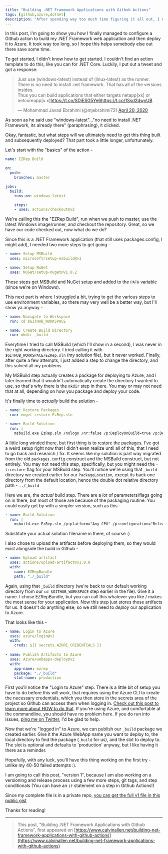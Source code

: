 ```yaml
---
title: "Building .NET Framework Applications with Github Actions"
tags: [github,azure,dotnet]
description: "After spending way too much time figuring it all out, I now have a Github Action that can build my .NET Framework web application - and deploy it to Azure!"
---
```


In this post, I'm going to show you how I finally managed to configure a Github action to build my .NET Framework web application and then deploy it to Azure.  It took way too long, so I hope this helps somebody else out there save some time.

<!--more-->

To get started, I didn't know how to get started.  I couldn't find an action template to do this, like you can for .NET Core.  Luckily, I put out a tweet and got a response:

<blockquote class="twitter-tweet" data-partner="tweetdeck"><p lang="en" dir="ltr">Just use (windows-latest) instead of (linux-latest) as the runner.<br>There is no need to install .net framework. That has all of the versions insides.<br>Thus you can build applications that either targets netapp[xx] or netcoreapp[x.x]<a href="https://t.co/SDiESG5Ye6">https://t.co/SDiESG5Ye6</a><a href="https://t.co/1Ssd2dwyUB">https://t.co/1Ssd2dwyUB</a></p>&mdash; Mohammad Javad Ebrahimi (@mjebrahimi72) <a href="https://twitter.com/mjebrahimi72/status/1252216773811875842?ref_src=twsrc%5Etfw">April 20, 2020</a></blockquote>
<script async src="https://platform.twitter.com/widgets.js" charset="utf-8"></script>

As soon as he said use "windows-latest"..."no need to install .NET Framework, its already there" (paraphrasing), it clicked.

Okay, fantastic, but what steps will we ultimately need to get this thing built and subsequently deployed?  That part took a little longer, unfortunately.

Let's start with the "basics" of the action -

```yaml
name: EZRep Build

on:
  push:
    branches: master

jobs:
  build:
    runs-on: windows-latest

    steps:
    - uses: actions/checkout@v2
```

We're calling this the "EZRep Build", run when we push to master, use the latest Windows image/runner, and checkout the repository.  Great, so we have our code checked out, now what do we do?

Since this is a .NET Framework application (that still uses packages.config, I might add), I needed two more steps to get going -

```yaml
- name: Setup MSBuild
  uses: microsoft/setup-msbuild@v1

- name: Setup NuGet
  uses: NuGet/setup-nuget@v1.0.2
```

These steps get MSBuild and NuGet setup and added to the `PATH` variable (since we're on Windows).

This next part is where I struggled a bit, trying to get the various steps to use environment variables, so there may very well be a better way, but I'll show ya anyway -

```yaml
- name: Navigate to Workspace
  run: cd $GITHUB_WORKSPACE

- name: Create Build Directory
  run: mkdir _build
```

Everytime I tried to call MSBuild (which I'll show in a second), I was never in the right working directory.  I tried calling it with `$GITHUB_WORKSPACE/EZRep.sln` (my solution file), but it never worked.  Finally, after quite a few attempts, I just added a step to change the directory, and this solved all my problems.

My MSBuild step actually creates a package for deploying to Azure, and I later learned that it wouldn't automatically create the directory I wanted to use, so that's why there is the `mkdir` step in there.  You may or may not need that at all, depending on how you package and deploy your code.

It's finally time to *actually* build the solution -

```yaml
- name: Restore Packages
  run: nuget restore EzRep.sln

- name: Build Solution
  run: |
    msbuild.exe EzRep.sln /nologo /nr:false /p:DeployOnBuild=true /p:DeployDefaultTarget=WebPublish /p:WebPublishMethod=FileSystem /p:DeleteExistingFiles=True /p:platform="Any CPU" /p:configuration="Release" /p:PublishUrl="../_build"
```

A little long winded there, but first thing is to restore the packages.  I've got a weird setup right now that I didn't even realize until all of this, that I need to go back and research / fix.  It seems like my solution is part way migrated from the old `packages.config` construct and the MSBuild construct, but not entirely.  You may not need this step, specifically, but you might need the `-t:restore` flag for your MSBuild step.  You'll notice we're using that `_build` directory we created earlier for our `PackageLocation`, except its back one directory from the default location, hence the double dot relative directory path - `../_build`

Here we are, the *actual* build step.  There are a *lot* of parameters/flags going on in there, but most of those are because of the packaging routine.  You could easily get by with a simpler version, such as this -

```yaml
- name: Build Solution
  run: |
    msbuild.exe EzRep.sln /p:platform="Any CPU" /p:configuration="Release"
```

Substitute your actual solution filename in there, of course :)

I also chose to upload the artifacts before deploying them, so they would exist alongside the build in Github -

```yaml
- name: Upload artifact
  uses: actions/upload-artifact@v1.0.0
  with:
    name: EZRepBundle
    path: "./_build"
```

Again, using that `_build` directory (we're back to our default working directory from our `cd $GITHUB_WORKSPACE` step earlier in the file).  Give it a name.  I chose EZRepBundle, but you can call this whatever you like / makes the most sense for your application.  Now this step just stores those artifacts for us.  It doesn't do anything else, so we still need to *deploy* our application to Azure.

That looks like this - 

```yaml
- name: Login to Azure
  uses: azure/login@v1
  with:
    creds: ${{ secrets.AZURE_CREDENTIALS }}
    
- name: Publish Artifacts to Azure
  uses: Azure/webapps-deploy@v2
  with:
    app-name: ezrep
    package: "./_build"
    slot-name: production
```

First you'll notice the "Login to Azure" step.  There is a little bit of setup you have to do before this will work, that requires using the Azure CLI to create the necessary credentials, which you then store in the secrets area of the project so Github can access them when logging in. [Check out this post to learn more about HOW to do that](https://github.com/marketplace/actions/azure-login#configure-azure-credentials).  If you're using Azure, and comfortable at the commandline, you should have no problem here.  If you do run into issues, [ping me on Twitter](https://www.twitter.com/_CalvinAllen), I'd be glad to help.

Now that we're "logged in" to Azure, we can publish our `_build` package we created earlier.  Give it the Azure WebApp name you want to deploy to, the local directory to find the package (`_build` for us), and the slot to deploy to.  The slot is optional and defaults to 'production' anyway, but I like having it there as a reminder.

Hopefully, with any luck, you'll have this thing working on the first try - unlike my 40-50 failed attempts :).

I am going to call this post, "version 1", because I am also working on a versioning and release process using a few more steps, git tags, and step conditionals (You can have an `if` statement on a step in Github Actions!)

Since my complete file is in a private repo, [you can get the full v1 file in this public gist](https://gist.github.com/CalvinAllen/701695399e5966845a206954820c329e)

Thanks for reading!

---

> This post, "Building .NET Framework Applications with Github Actions", first appeared on [https://www.calvinallen.net/building-net-framework-applications-with-github-actions](https://www.calvinallen.net/building-net-framework-applications-with-github-actions)

